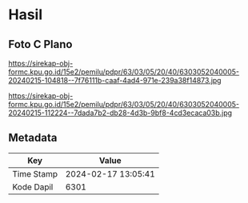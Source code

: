 # Hasil

## Foto C Plano

https://sirekap-obj-formc.kpu.go.id/15e2/pemilu/pdpr/63/03/05/20/40/6303052040005-20240215-104818--7f76111b-caaf-4ad4-971e-239a38f14873.jpg

https://sirekap-obj-formc.kpu.go.id/15e2/pemilu/pdpr/63/03/05/20/40/6303052040005-20240215-112224--7dada7b2-db28-4d3b-9bf8-4cd3ecaca03b.jpg


## Metadata

| Key        | Value               |
| ---------- | ------------------- |
| Time Stamp | 2024-02-17 13:05:41 |
| Kode Dapil | 6301                |



